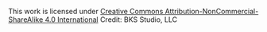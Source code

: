 This work is licensed under [Creative Commons Attribution-NonCommercial-ShareAlike 4.0 International](https://creativecommons.org/licenses/by-nc-sa/4.0/)
Credit: BKS Studio, LLC
